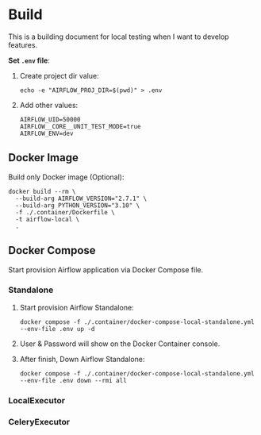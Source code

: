 # Build

This is a building document for local testing when I want to develop features.

**Set `.env` file**:

1. Create project dir value:

    ```shell
    echo -e "AIRFLOW_PROJ_DIR=$(pwd)" > .env
    ```

2. Add other values:

    ```dotenv
    AIRFLOW_UID=50000
    AIRFLOW__CORE__UNIT_TEST_MODE=true
    AIRFLOW_ENV=dev
    ```

## Docker Image

Build only Docker image (Optional):

```shell
docker build --rm \
  --build-arg AIRFLOW_VERSION="2.7.1" \
  --build-arg PYTHON_VERSION="3.10" \
  -f ./.container/Dockerfile \
  -t airflow-local \
  .
```

## Docker Compose

Start provision Airflow application via Docker Compose file.

### Standalone

1. Start provision Airflow Standalone:

    ```shell
    docker compose -f ./.container/docker-compose-local-standalone.yml --env-file .env up -d
    ```

2. User & Password will show on the Docker Container console.

3. After finish, Down Airflow Standalone:

    ```shell
    docker compose -f ./.container/docker-compose-local-standalone.yml --env-file .env down --rmi all
    ```

### LocalExecutor

### CeleryExecutor
